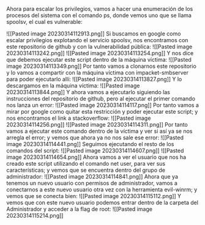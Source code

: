 Ahora para escalar los privilegios, vamos a hacer una enumeración de los procesos del sistema con el comando ps, donde vemos uno que se llama spoolsv, el cual es vulnerable:

![[Pasted image 20230314112913.png]]
Si buscamos en google como escalar privilegios explotando el servicio spoolsv, nos encontramos con este repositorio de github y con la vulnerabilidad pública:
![[Pasted image 20230314113242.png]]
![[Pasted image 20230314113254.png]]
Y nos dice que debemos ejecutar este script dentro de la máquina víctima:
![[Pasted image 20230314113349.png]]
Por tanto vamos a clonarnos este repositorio y lo vamos a compartir con la máquina víctima con impacket-smbserver para poder ejecutarlo allí:
![[Pasted image 20230314113827.png]]
Y lo descargamos en la máquina víctima:
![[Pasted image 20230314113844.png]]
Y ahora vamos a ejecutarlo siguiendo las instrucciones del repositorio de github, pero al ejecutar el primer comando nos lanza un error:
![[Pasted image 20230314114117.png]]
Por tanto vamos a mirar por google como quitar esta restricción y poder ejecutar este script; y nos encontramos el link a stackoverflow:
![[Pasted image 20230314114256.png]]
![[Pasted image 20230314114311.png]]
Por tanto vamos a ejecutar este comando dentro de la víctima y ver si así ya se nos arregla el error; y vemos que ahora ya no nos sale ese error:
![[Pasted image 20230314114441.png]]
Seguimos ejecutando el resto de los comandos del script:
![[Pasted image 20230314114607.png]]
![[Pasted image 20230314114654.png]]
Ahora vamos a ver el usuario que nos ha creado este script utilizando el comando net user, para ver sus características; y vemos que se encuentra dentro del grupo de administrador:
![[Pasted image 20230314114841.png]]
Ahora que ya tenemos un nuevo usuario con permisos de administrador, vamos a conectarnos a este nuevo usuario otra vez con la herramienta evil-winrm; y vemos que se conecta bien:
![[Pasted image 20230314115112.png]]
Y vemos que con este nuevo usuario podemos entrar dentro de la carpeta del Administrador y acceder a la flag de root:
![[Pasted image 20230314115214.png]]

